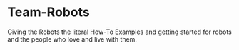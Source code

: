 # Team-Robots
Giving the Robots the literal How-To
Examples and getting started for robots and the people who love and live with them.
